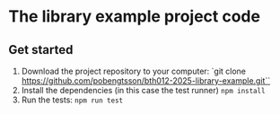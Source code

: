 # The library example project code

## Get started

1. Download the project repository to your computer:
   `git clone https://github.com/pobengtsson/bth012-2025-library-example.git``
2. Install the dependencies (in this case the test runner)
   `npm install`
3. Run the tests: `npm run test`
